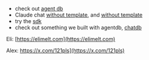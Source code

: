 * check out [agent db](https://agentdb.dev)
* Claude chat [without template](https://claude.ai/share/e4540390-2978-4fff-868c-03fe694769fd), and [without template](https://claude.ai/share/65bc0c1e-d4af-4814-aa4f-dcccfd197c83)
* try the [sdk](https://www.npmjs.com/package/@agentdb/sdk)
* check out something we built with agentdb, [chatdb](https://chatdb.io)

Eli: [https://elimelt.com](https://elimelt.com)

Alex: https://x.com/121pls](https://x.com/121pls)
